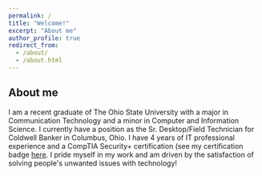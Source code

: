 ```yaml
---
permalink: /
title: "Welcome!"
excerpt: "About me"
author_profile: true
redirect_from: 
  - /about/
  - /about.html
---
```


About me
------
I am a recent graduate of The Ohio State University with a major in Communication Technology and a minor in Computer and Information Science. I currently have a position as the Sr. Desktop/Field Technician for Coldwell Banker in Columbus, Ohio. I have 4 years of IT professional experience and a CompTIA Security+ certification (see my certification badge [here](https://www.youracclaim.com/badges/7eff1275-0e5d-4ff1-9663-7972415d2cb8?). I pride myself in my work and am driven by the satisfaction of solving people's unwanted issues with technology!
